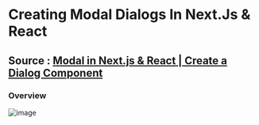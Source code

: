 # Creating Modal Dialogs In Next.Js & React

## Source : [Modal in Next.js & React | Create a Dialog Component](https://youtu.be/fwq9vePfwkI)

### Overview
![image](https://github.com/weiwei2694/modal-dialog-component/assets/117705867/a5d23783-b09f-46ab-9f98-33d81d5ad4d4)

